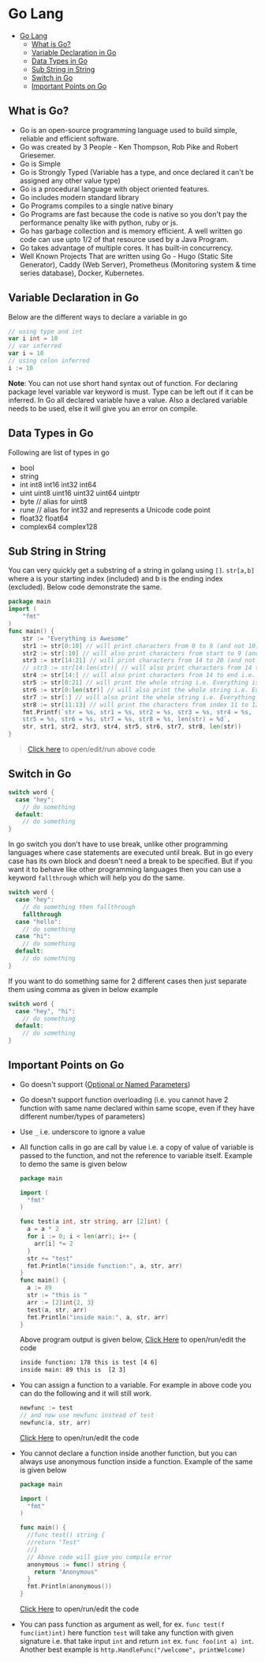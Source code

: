 # Go Lang

- [Go Lang](#go-lang)
  - [What is Go?](#what-is-go)
  - [Variable Declaration in Go](#variable-declaration-in-go)
  - [Data Types in Go](#data-types-in-go)
  - [Sub String in String](#sub-string-in-string)
  - [Switch in Go](#switch-in-go)
  - [Important Points on Go](#important-points-on-go)

## What is Go?

- Go is an open-source programming language used to build simple, reliable and efficient software.
- Go was created by 3 People - Ken Thompson, Rob Pike and Robert Griesemer.
- Go is Simple
- Go is Strongly Typed (Variable has a type, and once declared it can't be assigned any other value type)
- Go is a procedural language with object oriented features.
- Go includes modern standard library
- Go Programs compiles to a single native binary
- Go Programs are fast because the code is native so you don't pay the performance penalty like with python, ruby or js.
- Go has garbage collection and is memory efficient. A well written go code can use upto 1/2 of that resource used by a Java Program.
- Go takes advantage of multiple cores. It has built-in concurrency.
- Well Known Projects That are written using Go - Hugo (Static Site Generator), Caddy (Web Server), Prometheus (Monitoring system & time series database), Docker, Kubernetes.

## Variable Declaration in Go

Below are the different ways to declare a variable in go

```go
// using type and int
var i int = 10
// var inferred
var i = 10
// using colon inferred
i := 10
```

**Note**: You can not use short hand syntax out of function. For declaring package level variable var keyword is must. Type can be left out if it can be inferred. In Go all declared variable have a value. Also a declared variable needs to be used, else it will give you an error on compile.

## Data Types in Go

Following are list of types in go

- bool
- string
- int int8 int16 int32 int64
- uint uint8 uint16 uint32 uint64 uintptr
- byte // alias for uint8
- rune // alias for int32 and represents a Unicode code point
- float32 float64
- complex64 complex128

## Sub String in String

You can very quickly get a substring of a string in golang using `[]`. `str[a,b]` where a is your starting index (included) and b is the ending index (excluded). Below code demonstrate the same.

```go
package main
import (
	"fmt"
)
func main() {
	str := "Everything is Awesome"
	str1 := str[0:10] // will print characters from 0 to 9 (and not 10) i.e. Everything
	str2 := str[:10] // will also print characters from start to 9 (and not 10) i.e. Everything
	str3 := str[14:21] // will print characters from 14 to 20 (and not 21) i.e. Awesome
	// str3 := str[14:len(str)] // will also print characters from 14 to end i.e. Awesome
	str4 := str[14:] // will also print characters from 14 to end i.e. Awesome
	str5 := str[0:21] // will print the whole string i.e. Everything is Awesome
	str6 := str[0:len(str)] // will also print the whole string i.e. Everything is Awesome
	str7 := str[:] // will also print the whole string i.e. Everything is Awesome
	str8 := str[11:13] // will print the characters from index 11 to 12 (not 13) i.e. is
	fmt.Printf(`str = %s, str1 = %s, str2 = %s, str3 = %s, str4 = %s,
	str5 = %s, str6 = %s, str7 = %s, str8 = %s, len(str) = %d`,
	str, str1, str2, str3, str4, str5, str6, str7, str8, len(str))
}
```

> [Click here](https://play.golang.org/p/bOcEQwgSnAM) to open/edit/run above code

## Switch in Go

```go
switch word {
  case "hey":
    // do something
  default:
    // do something
}
```

In go switch you don't have to use break, unlike other programming languages where case statements are executed until break. But in go every case has its own block and doesn't need a break to be specified. But if you want it to behave like other programming languages then you can use a keyword `fallthrough` which will help you do the same.

```go
switch word {
  case "hey":
    // do something then fallthrough
    fallthrough
  case "hello":
    // do something
  case "hi":
    // do something
  default:
    // do something
}
```

If you want to do something same for 2 different cases then just separate them using comma as given in below example

```go
switch word {
  case "hey", "hi":
    // do something
  default:
    // do something
}
```

## Important Points on Go

- Go doesn't support ([Optional or Named Parameters](https://docs.microsoft.com/en-us/dotnet/csharp/programming-guide/classes-and-structs/named-and-optional-arguments))
- Go doesn't support function overloading (i.e. you cannot have 2 function with same name declared within same scope, even if they have different number/types of parameters)
- Use `_` i.e. underscore to ignore a value
- All function calls in go are call by value i.e. a copy of value of variable is passed to the function, and not the reference to variable itself. Example to demo the same is given below

  ```go
  package main

  import (
    "fmt"
  )

  func test(a int, str string, arr [2]int) {
    a = a * 2
    for i := 0; i < len(arr); i++ {
      arr[i] *= 2
    }
    str += "test"
    fmt.Println("inside function:", a, str, arr)
  }
  func main() {
    a := 89
    str := "this is "
    arr := [2]int{2, 3}
    test(a, str, arr)
    fmt.Println("inside main:", a, str, arr)
  }
  ```

  Above program output is given below, [Click Here](https://gt/p/NyC3s0oE2Mr) to open/run/edit the code

  ```txt
  inside function: 178 this is test [4 6]
  inside main: 89 this is  [2 3]
  ```

- You can assign a function to a variable. For example in above code you can do the following and it will still work.

  ```go
  newfunc := test
  // and now use newfunc instead of test
  newfunc(a, str, arr)
  ```

  [Click Here](https://play.golang.org/p/JDic0kCJZqD) to open/run/edit the code

- You cannot declare a function inside another function, but you can always use anonymous function inside a function. Example of the same is given below

  ```go
  package main

  import (
    "fmt"
  )

  func main() {
    //func test() string {
    //return "Test"
    //}
    // Above code will give you compile error
    anonymous := func() string {
      return "Anonymous"
    }
    fmt.Println(anonymous())
  }
  ```

  [Click Here](https://play.golang.org/p/I35K7Jcf3_E) to open/run/edit the code

- You can pass function as argument as well, for ex. `func test(f func(int)int)` here function `test` will take any function with given signature i.e. that take input `int` and return `int` ex. `func foo(int a) int`. Another best example is `http.HandleFunc("/welcome", printWelcome)`
